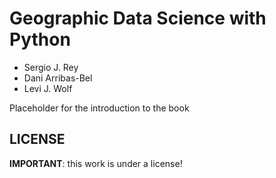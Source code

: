 # Geographic Data Science with Python

* Sergio J. Rey
* Dani Arribas-Bel
* Levi J. Wolf

Placeholder for the introduction to the book

## LICENSE

**IMPORTANT**: this work is under a license!

